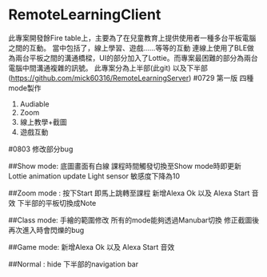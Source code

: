 RemoteLearningClient
===
此專案開發餘Fire table上，主要為了在兒童教育上提供使用者一種多台平板電腦之間的互動。
當中包括了，線上學習、遊戲......等等的互動
連線上使用了BLE做為兩台平板之間的溝通橋樑，UI的部分加入了Lottie。而專案最困難的部分為兩台電腦中間溝通複雜的訊號。
此專案分為上半部(此git) 以及下半部(https://github.com/mick60316/RemoteLearningServer) 
#0729  第一版 四種mode製作
  1. Audiable
  2. Zoom
  3. 線上教學+截圖
  4. 遊戲互動
  
#0803 修改部分bug

##Show mode:
    底圖畫面有白線
    課程時間觸發切換至Show mode時即更新
    Lottie animation update
    Light sensor 敏感度下降為10
    
##Zoom mode :
    按下Start 即馬上跳轉至課程
    新增Alexa Ok 以及 Alexa Start 音效
    下半部的平板切換成Note
  
##Class mode:
    手繪的範圍修改
    所有的mode能夠透過Manubar切換
    修正截圖後再次進入時會閃爍的bug
    
##Game mode:
    新增Alexa Ok 以及 Alexa Start 音效
    
##Normal :
    hide 下半部的navigation bar 
   
    
  
  
 
